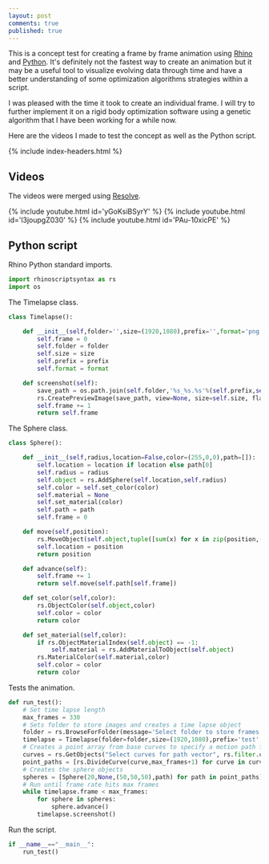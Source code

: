 ```yaml
---
layout: post
comments: true
published: true
---
```


This is a concept test for creating a frame by frame animation using [Rhino](https://www.rhino3d.com/6) and [Python](https://www.python.org/). It's definitely not the fastest way to create an animation but it may be a useful tool to visualize evolving data through time and have a better understanding of some optimization algorithms strategies within a script.

I was pleased with the time it took to create an individual frame. I will try to further implement it on a rigid body optimization software using a genetic algorithm that I have been working for a while now.

Here are the videos I made to test the concept as well as the Python script.

{% include index-headers.html %}

## Videos
The videos were merged using [Resolve](https://www.blackmagicdesign.com/products/davinciresolve).

{% include youtube.html id='yGoKsiBSyrY' %}
{% include youtube.html id='l3joupgZ030' %}
{% include youtube.html id='PAu-10xicPE' %}   

## Python script
Rhino Python standard imports.
```python
import rhinoscriptsyntax as rs
import os
```

The Timelapse class.
```python
class Timelapse():

    def __init__(self,folder='',size=(1920,1080),prefix='',format='png'):
        self.frame = 0
        self.folder = folder
        self.size = size
        self.prefix = prefix
        self.format = format

    def screenshot(self):
        save_path = os.path.join(self.folder,'%s_%s.%s'%(self.prefix,self.frame,self.format))
        rs.CreatePreviewImage(save_path, view=None, size=self.size, flags=2, wireframe=False)
        self.frame += 1
        return self.frame
```

The Sphere class.
```python
class Sphere():

    def __init__(self,radius,location=False,color=(255,0,0),path=[]):
        self.location = location if location else path[0]
        self.radius = radius
        self.object = rs.AddSphere(self.location,self.radius)
        self.color = self.set_color(color)
        self.material = None
        self.set_material(color)
        self.path = path
        self.frame = 0

    def move(self,position):
        rs.MoveObject(self.object,tuple([sum(x) for x in zip(position,(-n for n in self.location))]))
        self.location = position
        return position

    def advance(self):
        self.frame += 1
        return self.move(self.path[self.frame])

    def set_color(self,color):
        rs.ObjectColor(self.object,color)
        self.color = color
        return color

    def set_material(self,color):
        if rs.ObjectMaterialIndex(self.object) == -1:
            self.material = rs.AddMaterialToObject(self.object)
        rs.MaterialColor(self.material,color)
        self.color = color
        return color
```

Tests the animation.
```python
def run_test():
    # Set time lapse length
    max_frames = 330
    # Sets folder to store images and creates a time lapse object
    folder = rs.BrowseForFolder(message='Select folder to store frames')
    timelapse = Timelapse(folder=folder,size=(1920,1080),prefix='test',format='png')
    # Creates a point array from base curves to specify a motion path for the spheres to follow
    curves = rs.GetObjects("Select curves for path vector", rs.filter.curve,True,True)
    point_paths = [rs.DivideCurve(curve,max_frames+1) for curve in curves]
    # Creates the sphere objects
    spheres = [Sphere(20,None,(50,50,50),path) for path in point_paths]
    # Run until frame rate hits max frames
    while timelapse.frame < max_frames:
        for sphere in spheres:
            sphere.advance()
        timelapse.screenshot()
```

Run the script.
```python
if __name__=="__main__":
    run_test()
```
